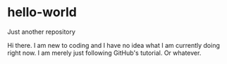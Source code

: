 # hello-world
Just another repository

Hi there. I am new to coding and I have no idea what I am currently doing right now. I am merely just following GitHub's tutorial. Or whatever.
